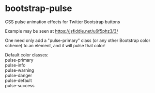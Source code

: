 # bootstrap-pulse
CSS pulse animation effects for Twitter Bootstrap buttons

Example may be seen at https://jsfiddle.net/u6f5phz3/3/

One need only add a "pulse-primary" class (or any other Bootstrap color scheme) to an element, and it will pulse that color!


Default color classes:   
pulse-primary  
pulse-info  
pulse-warning  
pulse-danger  
pulse-default  
pulse-success  
